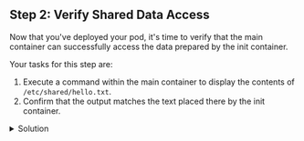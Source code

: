 ## Step 2: Verify Shared Data Access

Now that you've deployed your pod, it's time to verify that the main container can successfully access the data prepared by the init container.

Your tasks for this step are:

1. Execute a command within the main container to display the contents of `/etc/shared/hello.txt`.
2. Confirm that the output matches the text placed there by the init container.

<details>
<summary>Solution</summary>

To verify the shared data access, run:

```bash
kubectl exec $POD_NAME --container myapp -- cat /etc/shared/hello.txt
```

You should see the output:

```
Hello from init container
```

</details>

